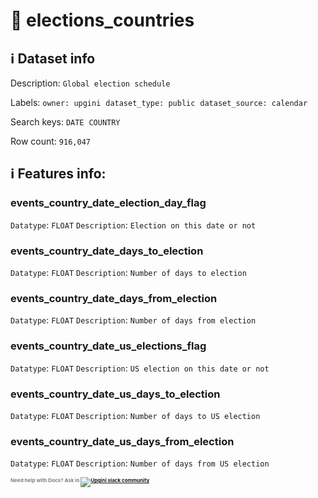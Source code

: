 # 📖 elections_countries 
## ℹ️ Dataset info 
Description: `Global election schedule ` 

Labels: ` owner: upgini ` &nbsp;` dataset_type: public ` &nbsp;` dataset_source: calendar ` &nbsp;

Search keys: 
` DATE ` &nbsp;` COUNTRY ` &nbsp;

Row count: `916,047` 

## ℹ️ Features info:

### events_country_date_election_day_flag
`Datatype`: `FLOAT`
`Description`: `Election on this date or not`

### events_country_date_days_to_election
`Datatype`: `FLOAT`
`Description`: `Number of days to election`

### events_country_date_days_from_election
`Datatype`: `FLOAT`
`Description`: `Number of days from election`

### events_country_date_us_elections_flag
`Datatype`: `FLOAT`
`Description`: `US election on this date or not`

### events_country_date_us_days_to_election
`Datatype`: `FLOAT`
`Description`: `Number of days to US election`

### events_country_date_us_days_from_election
`Datatype`: `FLOAT`
`Description`: `Number of days from US election`



<span style="color:grey;font-weight:700;font-size:8px">
    Need help with Docs? Ask in
    <a href="https://4mlg.short.gy/join-upgini-community">
        <img alt="Upgini slack community" src="https://img.shields.io/badge/slack-@upgini-orange.svg?logo=slack">
    </a>
</span>